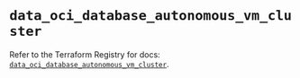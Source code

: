 # `data_oci_database_autonomous_vm_cluster`

Refer to the Terraform Registry for docs: [`data_oci_database_autonomous_vm_cluster`](https://registry.terraform.io/providers/oracle/oci/7.19.0/docs/data-sources/database_autonomous_vm_cluster).
